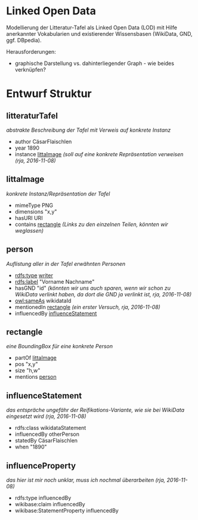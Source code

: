 # Linked Open Data

Modellierung der Litteratur-Tafel als Linked Open Data (LOD) mit Hilfe
anerkannter Vokabularien und existierender Wissensbasen (WikiData,
GND, ggf. DBpedia).

Herausforderungen:

- graphische Darstellung vs. dahinterliegender Graph - wie beides
  verknüpfen?

# Entwurf Struktur

## litteraturTafel

*abstrakte Beschreibung der Tafel mit Verweis auf konkrete Instanz*

- author CäsarFlaischlen
- year 1890
- instance [littaImage](#littaimage) *(soll auf eine konkrete
  Repräsentation verweisen (rja, 2016-11-08)*

## littaImage

*konkrete Instanz/Repräsentation der Tafel*

- mimeType PNG
- dimensions "x,y"
- hasURI URI
- contains [rectangle](#rectangle) *(Links zu den einzelnen Teilen,
  könnten wir weglassen)*

## person

*Auflistung aller in der Tafel erwähnten Personen*

- [rdfs:type](https://www.w3.org/TR/rdf-schema/#ch_type) [writer](https://www.wikidata.org/wiki/Q36180)
- [rdfs:label](https://www.w3.org/TR/rdf-schema/#ch_label) "Vorname Nachname"
- hasGND "id" *(könnten wir uns auch sparen, wenn wir schon zu WikiData
  verlinkt haben, da dort die GND ja verlinkt ist, rja, 2016-11-08)*
- [owl:sameAs](https://www.w3.org/TR/owl-ref/#sameAs-def) wikidataId
- mentionedIn [rectangle](#rectangle) *(ein erster Versuch, rja,
  2016-11-08)*
- influencedBy [influenceStatement](#influencestatement)

## rectangle

*eine BoundingBox für eine konkrete Person*

- partOf [littaImage](#littaimage)
- pos "x,y"
- size "h,w"
- mentions [person](#person)

## influenceStatement

*das entspräche ungefähr der Reifikations-Variante, wie sie bei
WikiData eingesetzt wird (rja, 2016-11-08)*

- rdfs:class wikidataStatement
- influencedBy otherPerson
- statedBy CäsarFlaischlen
- when "1890"

## influenceProperty

*das hier ist mir noch unklar, muss ich nochmal überarbeiten (rja, 2016-11-08)*

- rdfs:type influencedBy
- wikibase:claim influencedBy
- wikibase:StatementProperty influencedBy
